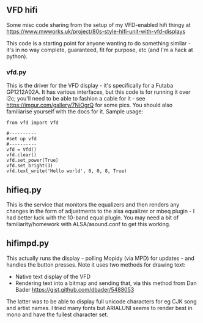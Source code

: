 ## VFD hifi

Some misc code sharing from the setup of my VFD-enabled hifi thingy at https://www.mwworks.uk/project/80s-style-hifi-unit-with-vfd-displays

This code is a starting point for anyone wanting to do something similar - it's in no way complete, guaranteed, fit for purpose, etc (and I'm a hack at python).

### vfd.py

This is the driver for the VFD display - it's specifically for a Futaba GP1212A02A. It has various interfaces, but this code is for running it over i2c; you'll need to be able to fashion a cable for it - see https://imgur.com/gallery/7NiOgrQ for some pics. You should also familiarise yourself with the docs for it. Sample usage:

    from vfd import Vfd

    #----------
    #set up vfd
    #----------
    vfd = Vfd()
    vfd.clear()
    vfd.set_power(True)
    vfd.set_bright(3)
    vfd.text_write('Hello world', 0, 0, 8, True)
    
## hifieq.py

This is the service that monitors the equalizers and then renders any changes in the form of adjustments to the alsa equalizer or mbeq plugin - I had better luck with the 10-band equal plugin. You may need a bit of familiarity/homework with ALSA/asound.conf to get this working.

## hifimpd.py

This actually runs the display - polling Mopidy (via MPD) for updates - and handles the button presses. Note it uses two methods for drawing text:

* Native text display of the VFD
* Rendering text into a bitmap and sending that, via this method from Dan Bader https://gist.github.com/dbader/5488053

The latter was to be able to display full unicode characters for eg CJK song and artist names. I tried many fonts but ARIALUNI seems to render best in mono and have the fullest character set.
